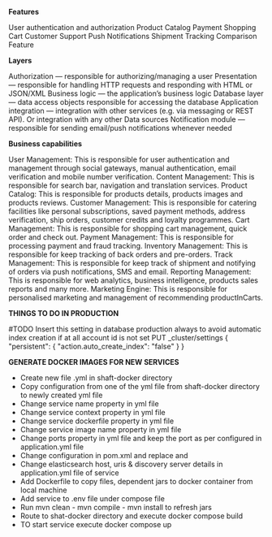**Features**

User authentication and authorization
Product Catalog
Payment
Shopping Cart
Customer Support
Push Notifications
Shipment Tracking
Comparison Feature


**Layers**

Authorization — responsible for authorizing/managing a user
Presentation — responsible for handling HTTP requests and responding with HTML or JSON/XML
Business logic — the application’s business logic
Database layer — data access objects responsible for accessing the database
Application integration — integration with other services (e.g. via messaging or REST API). Or integration with any other Data sources
Notification module — responsible for sending email/push notifications whenever needed



**Business capabilities**

User Management: This is responsible for user authentication and management through social gateways, manual authentication, email verification and mobile number verification.
Content Management: This is responsible for search bar, navigation and translation services.
Product Catalog: This is responsible for products details, products images and products reviews.
Customer Management: This is responsible for catering facilities like personal subscriptions, saved payment methods, address verification, ship orders, customer credits and loyalty programmes.
Cart Management: This is responsible for shopping cart management, quick order and check out.
Payment Management: This is responsible for processing payment and fraud tracking.
Inventory Management: This is responsible for keep tracking of back orders and pre-orders.
Track Management: This is responsible for keep track of shipment and notifying of orders via push notifications, SMS and email.
Reporting Management: This is responsible for web analytics, business intelligence, products sales reports and many more.
Marketing Engine: This is responsible for personalised marketing and management of recommending productInCarts.



**THINGS TO DO IN PRODUCTION**

#TODO
Insert this setting in database production always to avoid automatic index creation if at all account id is not set
PUT _cluster/settings
{
"persistent": {
"action.auto_create_index": "false"
}
}

**GENERATE DOCKER IMAGES FOR NEW SERVICES**
- Create new file <service-name>.yml in shaft-docker directory
- Copy configuration from one of the yml file from shaft-docker directory to newly created yml file
- Change service name property in yml file
- Change service context property in yml file
- Change service dockerfile property in yml file
- Change service image name property in yml file
- Change ports property in yml file and keep the port as per configured in application.yml file
- Change <build> configuration in pom.xml and replace <mainClass> and <finalName>
- Change elasticsearch host, uris & discovery server details in application.yml file of service
- Add Dockerfile to copy files, dependent jars to docker container from local machine
- Add service to .env file under compose file
- Run mvn clean - mvn compile - mvn install to refresh jars
- Route to shat-docker directory and execute docker compose build
- TO start service execute docker compose up
